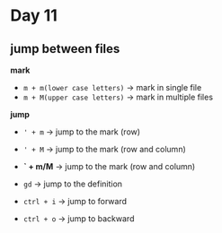 
# Day 11
## jump between files
**mark**
* `m + m(lower case letters)` -> mark in single file
* `m + M(upper case letters)` -> mark in multiple files

**jump**
* `' + m` -> jump to the mark (row)
* `' + M` -> jump to the mark (row and column)
* **` + m/M** -> jump to the mark (row and column)

* `gd` -> jump to the definition
* `ctrl + i` -> jump to forward
* `ctrl + o` -> jump to backward
